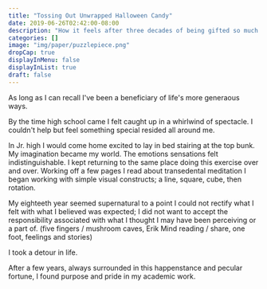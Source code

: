 ```yaml
---
title: "Tossing Out Unwrapped Halloween Candy"
date: 2019-06-26T02:42:00-08:00
description: "How it feels after three decades of being gifted so much from life and everyone in it, to feeling somethings amiss just because everyone doesn't love me."
categories: []
image: "img/paper/puzzlepiece.png"
dropCap: true
displayInMenu: false
displayInList: true
draft: false
---
```


As long as I can recall I've been a beneficiary of life's more generaous ways.  

By the time high school came I felt caught up in a whirlwind of spectacle. I couldn't help but feel something special resided all around me.  

In Jr. high I would come home excited to lay in bed stairing at the top bunk. My imagination became my world. The emotions sensations felt indistinguishable. I kept returning to the same place doing this exercise over and over. Working off a few pages I read about transedental meditation I began working with simple visual constructs; a line, square, cube, then rotation.  

My eighteeth year seemed supernatural to a point I could not rectify what I felt with what I believed was expected; I did not want to accept the responsibility associated with what I thought I may have been perceiving or a part of.  (five fingers / mushroom caves, Erik Mind reading / share, one foot, feelings and stories)  

I took a detour in life.  

After a few years, always surrounded in this happenstance and pecular fortune, I found purpose and pride in my academic work.  
